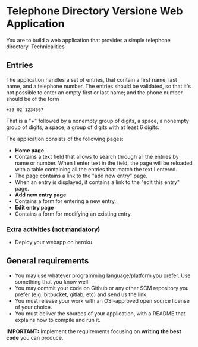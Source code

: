 # Telephone Directory Versione Web Application

You are to build a web application that provides a simple telephone directory.
Technicalities

## Entries

The application handles a set of entries, that contain a first name, last name, and a telephone number.
The entries should be validated, so that it's not possible to enter an empty first or last name; and the phone number should be of the form
```
+39 02 1234567
```

That is a "+" followed by a nonempty group of digits, a space, a nonempty group of digits, a space, a group of digits with at least 6 digits.

The application consists of the following pages:
* **Home page**
 * Contains a text field that allows to search through all the entries by name or number. When I enter text in the field, the page will be reloaded with a table containing all the entries that match the text I entered.
 * The page contains a link to the "add new entry" page.
 * When an entry is displayed, it contains a link to the "edit this entry" page.
* **Add new entry page**
 * Contains a form for entering a new entry.
* **Edit entry page**
 * Contains a form for modifying an existing entry.

### Extra activities (not mandatory)

* Deploy your webapp on heroku.

## General requirements

- You may use whatever programming language/platform you prefer. Use something that you know well.
- You may commit your code on Github or any other SCM repository you prefer (e.g. bitbucket, gitlab, etc) and send us the link.
- You must release your work with an OSI-approved open source license of your choice.
- You must deliver the sources of your application, with a README that explains how to compile and run it.

**IMPORTANT:**  Implement the requirements focusing on **writing the best code** you can produce.

